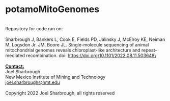 # potamoMitoGenomes
\
Repository for code ran on:\
\
Sharbrough J, Bankers L, Cook E, Fields PD, Jalinsky J, McElroy KE, Neiman M, Logsdon Jr. JM, Boore JL. Single-molecule sequencing of animal mitochondrial genomes reveals chloroplast-like architecture and repeat-mediated recombination. doi: https://doi.org/10.1101/2022.08.11.503648\
\
\
**<ins>Contact:</ins>**\
Joel Sharbrough\
New Mexico Institute of Mining and Technology\
joel.sharbrough@nmt.edu\
\
Copyright 2022 Joel Sharbrough, all rights reserved
